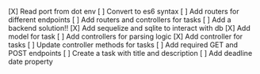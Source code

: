 [X] Read port from dot env
[ ] Convert to es6 syntax
[ ] Add routers for different endpoints
    [ ] Add routers and controllers for tasks
[ ] Add a backend solution!!
    [X] Add sequelize and sqlite to interact with db
    [X] Add model for task
[ ] Add controllers for parsing logic
    [X] Add controller for tasks
    [ ] Update controller methods for tasks
[ ] Add required GET and POST endpoints
    [ ] Create a task with title and description
    [ ] Add deadline date property